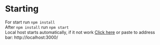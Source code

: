 # Starting 

For start run `npm install`
<br/>
After `npm install` run `npm start`
<br/>
Local host starts automatically, if it not work <a href="http://localhost:3000/" target="_blank" >Click here</a> or paste to address bar: http://localhost:3000/


##
